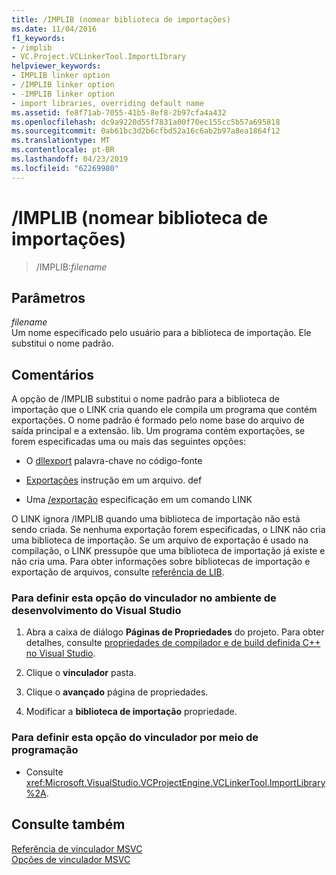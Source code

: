 ```yaml
---
title: /IMPLIB (nomear biblioteca de importações)
ms.date: 11/04/2016
f1_keywords:
- /implib
- VC.Project.VCLinkerTool.ImportLIbrary
helpviewer_keywords:
- IMPLIB linker option
- /IMPLIB linker option
- -IMPLIB linker option
- import libraries, overriding default name
ms.assetid: fe8f71ab-7055-41b5-8ef8-2b97cfa4a432
ms.openlocfilehash: dc9a9220d55f7831a00f70ec155cc5b57a695818
ms.sourcegitcommit: 0ab61bc3d2b6cfbd52a16c6ab2b97a8ea1864f12
ms.translationtype: MT
ms.contentlocale: pt-BR
ms.lasthandoff: 04/23/2019
ms.locfileid: "62269980"
---
```

# <a name="implib-name-import-library"></a>/IMPLIB (nomear biblioteca de importações)

> /IMPLIB:*filename*

## <a name="parameters"></a>Parâmetros

*filename*<br/>
Um nome especificado pelo usuário para a biblioteca de importação. Ele substitui o nome padrão.

## <a name="remarks"></a>Comentários

A opção de /IMPLIB substitui o nome padrão para a biblioteca de importação que o LINK cria quando ele compila um programa que contém exportações. O nome padrão é formado pelo nome base do arquivo de saída principal e a extensão. lib. Um programa contém exportações, se forem especificadas uma ou mais das seguintes opções:

- O [dllexport](../../cpp/dllexport-dllimport.md) palavra-chave no código-fonte

- [Exportações](exports.md) instrução em um arquivo. def

- Uma [/exportação](export-exports-a-function.md) especificação em um comando LINK

O LINK ignora /IMPLIB quando uma biblioteca de importação não está sendo criada. Se nenhuma exportação forem especificadas, o LINK não cria uma biblioteca de importação. Se um arquivo de exportação é usado na compilação, o LINK pressupõe que uma biblioteca de importação já existe e não cria uma. Para obter informações sobre bibliotecas de importação e exportação de arquivos, consulte [referência de LIB](lib-reference.md).

### <a name="to-set-this-linker-option-in-the-visual-studio-development-environment"></a>Para definir esta opção do vinculador no ambiente de desenvolvimento do Visual Studio

1. Abra a caixa de diálogo **Páginas de Propriedades** do projeto. Para obter detalhes, consulte [propriedades de compilador e de build definida C++ no Visual Studio](../working-with-project-properties.md).

1. Clique o **vinculador** pasta.

1. Clique o **avançado** página de propriedades.

1. Modificar a **biblioteca de importação** propriedade.

### <a name="to-set-this-linker-option-programmatically"></a>Para definir esta opção do vinculador por meio de programação

- Consulte <xref:Microsoft.VisualStudio.VCProjectEngine.VCLinkerTool.ImportLibrary%2A>.

## <a name="see-also"></a>Consulte também

[Referência de vinculador MSVC](linking.md)<br/>
[Opções de vinculador MSVC](linker-options.md)

